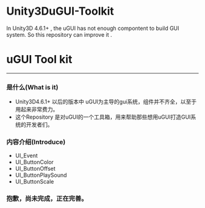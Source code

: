 ﻿# Unity3DuGUI-Toolkit
In Unity3D 4.6.1+ , the uGUI has not enough compontent to build GUI system. So this repository can improve it .

# uGUI Tool kit
---------------------

### 是什么(What is it)
* Unity3D4.6.1+ 以后的版本中 uGUI为主导的gui系统，组件并不齐全，以至于用起来非常费力。
* 这个Repository 是对uGUI的一个工具箱，用来帮助那些想用uGUI打造GUI系统的开发者们。

### 内容介绍(Introduce)
* UI_Event
* UI_ButtonColor
* UI_ButtonOffset
* UI_ButtonPlaySound
* UI_ButtonScale

### 抱歉，尚未完成，正在完善。
